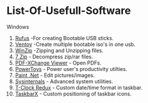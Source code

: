 # List-Of-Usefull-Software

  Windows  

  1.  [Rufus](https://rufus.ie/en/)       -For creating Bootable USB sticks.  
  2.  [Ventoy](https://www.ventoy.net/en/index.html) -Create multiple bootable iso's in one usb.
  3.  [WinZip](https://www.winzip.com/)   -Zipping and Unzipping files.  
  4.  [7 Zip](http://www.7-zip.org/) - Decompress zip/rar files.
  5.  [PDF-XChange Viewer](http://www.tracker-software.com) - Open PDFs.
  6.  [PowerToys](https://docs.microsoft.com/en-us/windows/powertoys/) - Power user's productivity utilties.
  7.  [Paint .Net](http://www.getpaint.net/) - Edit pictures/images.
  8.  [Sysinternals](https://docs.microsoft.com/en-us/sysinternals/) - Advanced system utilities.
  9.  [T-Clock Redux](https://github.com/White-Tiger/T-Clock) - Custom date/time format in taskbar.
  10. [TaskbarX](https://github.com/ChrisAnd1998/TaskbarX) - Custom positioning of taskbar icons.
